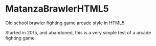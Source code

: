 # MatanzaBrawlerHTML5
Old school brawler fighting game arcade style in HTML5


Started in 2015, and abandoned, this is a very simple test of a arcade fighting game.
